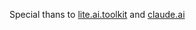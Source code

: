 Special thans to [lite.ai.toolkit](https://github.com/DefTruth/lite.ai.toolkit) and [claude.ai](https://claude.ai/)
